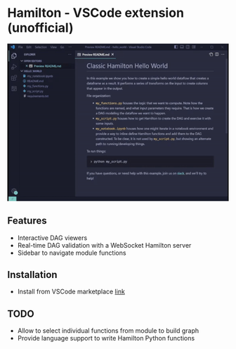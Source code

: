 # Hamilton - VSCode extension (unofficial)

![](./resources/demo.gif)

## Features
- Interactive DAG viewers
- Real-time DAG validation with a WebSocket Hamilton server
- Sidebar to navigate module functions


## Installation
- Install from VSCode marketplace [link](https://marketplace.visualstudio.com/items?itemName=ThierryJean.hamilton)


## TODO
- Allow to select individual functions from module to build graph
- Provide language support to write Hamilton Python functions
